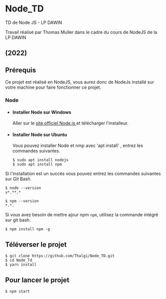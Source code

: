 # Node_TD
TD de Node JS - LP DAWIN

Travail réalisé par Thomas Muller dans le cadre du cours de NodeJS de la LP DAWIN

(2022)
---
## Prérequis

Ce projet est réalisé en NodeJS, vous aurez donc de NodeJs installé sur votre machine pour faire fonctionner ce projet. 

### Node
- #### Installer Node sur Windows

  Aller sur le [site officiel Node.js ](https://nodejs.org/) et télécharger l'installeur.

- #### Installer Node sur Ubuntu

  Vous pouvez installer Node et nmp avec  'apt install' , entrez les commandes suivantes.

      $ sudo apt install nodejs
      $ sudo apt install npm

Si l'installation est un succès vous pouvez entrez les commandes suivantes sur Git Bash.

    $ node --version
    v*.**.*

    $ npm --version
    *.*.

Si vous avez besoin de mettre ajour npm `npm`, utilisez la commande intégré sur git bash.

    $ npm install npm -g

## Téléverser le projet

    $ git clone https://github.com/Thalgi/Node_TD.git
    $ cd Node_Td
    $ yarn install


## Pour lancer le projet

    $ npm start


